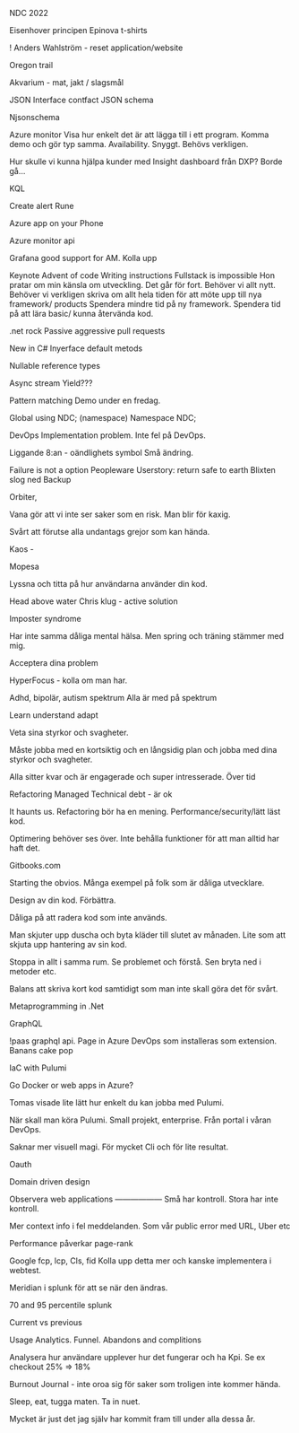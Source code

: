 NDC 2022

Eisenhover principen
Epinova t-shirts

! Anders Wahlström - reset application/website

Oregon trail

Akvarium - mat, jakt / slagsmål

JSON
Interface contfact
JSON schema

Njsonschema






Azure monitor
Visa hur enkelt det är att lägga till i ett program.
Komma demo och gör typ samma.
Availability. Snyggt. Behövs verkligen.

Hur skulle vi kunna hjälpa kunder med Insight dashboard från DXP? Borde gå…

KQL

Create alert Rune

Azure app on your Phone

Azure monitor api

Grafana good support for AM. Kolla upp



Keynote 
Advent of code
Writing instructions 
Fullstack is impossible
Hon pratar om min känsla om utveckling. Det går för fort. Behöver vi allt nytt. Behöver vi verkligen skriva om allt hela tiden för att möte upp till nya framework/ products 
Spendera mindre tid på ny framework. Spendera tid på att lära basic/ kunna återvända kod.



.net rock
Passive aggressive pull requests



New in C#
Inyerface default metods

Nullable reference types

Async stream
Yield???

Pattern matching 
Demo under en fredag. 

Global using NDC; (namespace)
Namespace NDC;






DevOps
Implementation problem. Inte fel på DevOps.

Liggande 8:an - oändlighets symbol
Små ändring. 





Failure is not a option
Peopleware 
Userstory: return safe to earth 
Blixten slog ned 
Backup 

Orbiter, 

Vana gör att vi inte ser saker som en risk. Man blir för kaxig.

Svårt att förutse alla undantags grejor som kan hända.

Kaos - 

Mopesa 

Lyssna och titta på hur användarna använder din kod.





Head above water
Chris klug - active solution

Imposter syndrome

Har inte samma dåliga mental hälsa. Men spring och träning stämmer med mig.

Acceptera dina problem

HyperFocus - kolla om man har.

Adhd, bipolär, autism spektrum 
Alla är med på spektrum

Learn understand adapt

Veta sina styrkor och svagheter.

Måste jobba med en kortsiktig och en långsidig plan och jobba med dina styrkor och svagheter.

Alla sitter kvar och är engagerade och super intresserade. Över tid





Refactoring
Managed Technical debt - är ok

It haunts us. Refactoring bör ha en mening. Performance/security/lätt läst kod.

Optimering behöver ses över. Inte behålla funktioner för att man alltid har haft det.

Gitbooks.com

Starting the obvios. Många exempel på folk som är dåliga utvecklare.

Design av din kod. Förbättra.

Dåliga på att radera kod som inte används.

Man skjuter upp duscha och byta kläder till slutet av månaden. Lite som att skjuta upp hantering av sin kod.

Stoppa in allt i samma rum. Se problemet och förstå. Sen bryta ned i metoder etc.

Balans att skriva kort kod samtidigt som man inte skall göra det för svårt.






Metaprogramming in .Net


GraphQL

!paas graphql api. Page in Azure DevOps som installeras som extension.
Banans cake pop



IaC with Pulumi

Go Docker or web apps in Azure?

Tomas visade lite lätt hur enkelt du kan jobba med Pulumi.

När skall man köra Pulumi. Small projekt, enterprise. Från portal i våran DevOps.

Saknar mer visuell magi. För mycket Cli och för lite resultat.


Oauth 



Domain driven design



Observera web applications
——————
Små har kontroll. Stora har inte kontroll.

Mer context info i fel meddelanden. Som vår public error med URL, Uber etc

Performance påverkar page-rank

Google fcp, lcp, Cls, fid 
Kolla upp detta mer och kanske implementera i webtest.

Meridian i splunk för att se när den ändras.

70 and 95 percentile splunk 

Current vs previous

Usage Analytics. Funnel. Abandons and complitions


Analysera hur användare upplever hur det fungerar och ha Kpi. Se ex checkout 25% => 18%




Burnout
Journal - inte oroa sig för saker som troligen inte kommer hända.

Sleep, eat, tugga maten. Ta in nuet.

Mycket är just det jag själv har kommit fram till under alla dessa år.
